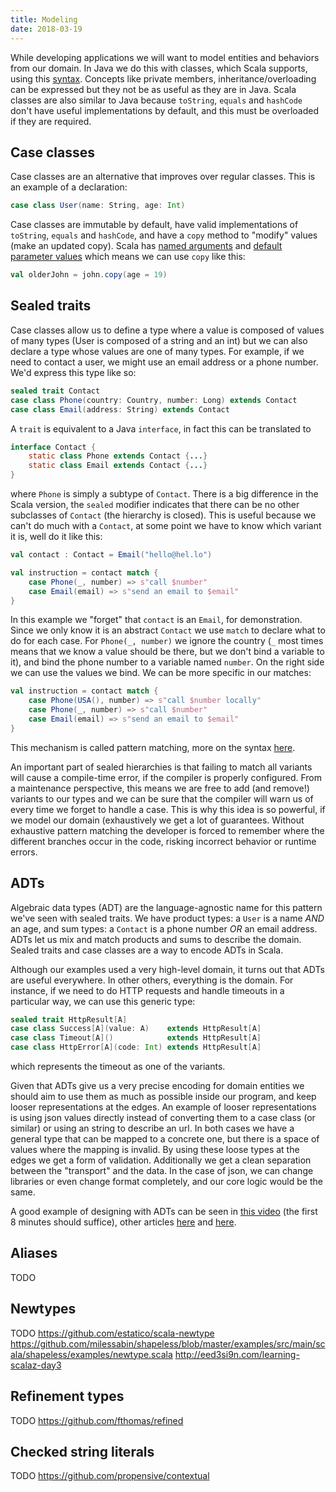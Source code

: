 ```yaml
---
title: Modeling
date: 2018-03-19
---
```



While developing applications we will want to model entities and behaviors
from our domain.
In Java we do this with classes, which Scala supports, using this [syntax](https://docs.scala-lang.org/tour/classes.html).
Concepts like private members, inheritance/overloading can be expressed
but they not be as useful as they are in Java.
Scala classes are also similar to Java because `toString`, `equals` and `hashCode`
don't have useful implementations by default, and this must be overloaded if
they are required.

## Case classes
Case classes are an alternative that improves over regular classes.
This is an example of a declaration:

``` scala
case class User(name: String, age: Int)
```
Case classes are immutable by default, have valid implementations of
`toString`, `equals` and `hashCode`, and have a `copy` method to
"modify" values (make an updated copy).
Scala has [named arguments](https://docs.scala-lang.org/tour/named-arguments.html) and
[default parameter values](https://docs.scala-lang.org/tour/default-parameter-values.html)
which means we can use `copy` like this:

``` scala
val olderJohn = john.copy(age = 19)
```

## Sealed traits

Case classes allow us to define a type where a value is composed of values of many types
(User is composed of a string and an int) but we can also declare a type whose
values are one of many types. For example, if we need to contact a user, we might
use an email address or a phone number. We'd express this type like so:

``` scala
sealed trait Contact
case class Phone(country: Country, number: Long) extends Contact
case class Email(address: String) extends Contact
```
A `trait` is equivalent to a Java `interface`, in fact this can be translated to

``` java
interface Contact {
    static class Phone extends Contact {...}
    static class Email extends Contact {...}
}

```
where `Phone` is simply a subtype of `Contact`.
There is a big difference in the Scala version, the `sealed` modifier indicates that
there can be no other subclasses of `Contact` (the  hierarchy is closed).
This is useful because we can't do much with a `Contact`, at some point we have to
know which variant it is, well do it like this:

``` scala
val contact : Contact = Email("hello@hel.lo")

val instruction = contact match {
    case Phone(_, number) => s"call $number"
    case Email(email) => s"send an email to $email"
}
```
In this example we "forget" that `contact` is an `Email`, for demonstration. Since
we only know it is an abstract `Contact` we use `match` to declare what to do for each case.
For `Phone(_, number)` we ignore the country (`_` most times means that we know a value should be there, but we don't bind a variable to it),
and bind the phone number to a variable named `number`. On the right side we can use the values we bind.
We can be more specific in our matches:

``` scala
val instruction = contact match {
    case Phone(USA(), number) => s"call $number locally"
    case Phone(_, number) => s"call $number"
    case Email(email) => s"send an email to $email"
}
```
This mechanism is called pattern matching, more on the syntax [here](https://docs.scala-lang.org/tour/pattern-matching.html).

An important part of sealed hierarchies is that failing to match all variants
will cause a compile-time error, if the compiler is properly configured.
From a maintenance perspective, this means we are free to add (and remove!) variants to our types
and we can be sure that the compiler will warn us of every time we forget to handle a case.
This is why this idea is so powerful, if we model our domain (exhaustively we
get a lot of guarantees. Without exhaustive pattern matching the developer is forced
to remember where the different branches occur in the code, risking incorrect behavior
or runtime errors.

## ADTs
Algebraic data types (ADT) are the language-agnostic name for this pattern we've seen with
sealed traits. We have product types: a `User` is a name _AND_ an age, and sum types:
a `Contact` is a phone number _OR_ an email address. ADTs let us mix and match products
and sums to describe the domain. Sealed traits and case classes are a way to encode ADTs
in Scala.

Although our examples used a very high-level domain, it turns out that ADTs are
useful everywhere. In other others, everything is the domain. For instance, if we
need to do HTTP requests and handle timeouts in a particular way, we can use this generic
type:

``` scala
sealed trait HttpResult[A]
case class Success[A](value: A)    extends HttpResult[A]
case class Timeout[A]()            extends HttpResult[A]
case class HttpError[A](code: Int) extends HttpResult[A]
```
which represents the timeout as one of the variants.

Given that ADTs give us a very precise encoding for domain entities we should aim
to use them as much as possible inside our program, and keep looser representations at the edges.
An example of looser representations is using json values directly instead of converting them
to a case class (or similar) or using an string to describe an url. In both cases
we have a general type that can be mapped to a concrete one, but there is a space of
values where the mapping is invalid. By using these loose types at the edges we
get a form of validation. Additionally we get a clean separation between the "transport"
and the data. In the case of json, we can change libraries or even change format completely,
and our core logic would be the same.

A good example of designing with ADTs can be seen in [this video](https://www.youtube.com/watch?v=IcgmSRJHu_8)
(the first 8 minutes should suffice), other articles [here](https://fsharpforfunandprofit.com/posts/designing-with-types-making-illegal-states-unrepresentable/) and
[here](http://blog.jenkster.com/2016/06/functional-mumbo-jumbo-adts.html).

## Aliases
TODO

## Newtypes
TODO
https://github.com/estatico/scala-newtype
https://github.com/milessabin/shapeless/blob/master/examples/src/main/scala/shapeless/examples/newtype.scala
http://eed3si9n.com/learning-scalaz-day3

## Refinement types
TODO
https://github.com/fthomas/refined

## Checked string literals
TODO
https://github.com/propensive/contextual
